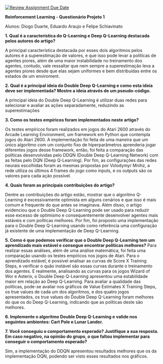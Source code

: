 [![Review Assignment Due Date](https://classroom.github.com/assets/deadline-readme-button-24ddc0f5d75046c5622901739e7c5dd533143b0c8e959d652212380cedb1ea36.svg)](https://classroom.github.com/a/SnaQZIS-)



**Reinforcement Learning - Questionário Projeto 1**


Alunos: Diogo Duarte, Eduardo Araujo e Felipe Schiavinato


  **1. Qual é a característica do Q-Learning e Deep Q-Learning destacada pelos autores do artigo?**

  A principal característica destacada por esses dois algoritmos pelos autores é a superestimação de valores, e que isso pode levar a políticas de agentes piores, além de uma maior instabilidade no treinamento dos agentes, contudo, vale ressaltar que nem sempre a superestimação leva a agentes piores desde que elas sejam uniformes e bem distribuídas entre os estados de um enviroment. 


  **2. Qual é a principal ideia do Double Deep Q-Learning e como esta ideia deve ser implementada? Mostre a ideia através de um pseudo-código.**
  
  A principal ideia do Double Deep Q-Learning é utilizar duas redes para selecionar e avaliar as ações separadamente, reduzindo as superestimações


  **3. Como os testes empíricos foram implementados neste artigo?**
  
  
  Os testes empíricos foram realizados em jogos do Atari 2600 através do Arcade Learning Environment, um framework em Python que contempla jogos do Atari 2600. A implementação foi feita de uma maneira que um único algoritmo com um conjunto fixo de hiperparâmetros aprenderia jogar diferentes jogos desse framework, então, foi feita a comparação das políticas desenvolvidas pelo DDQN (Double Deep Q-Learning Network) com as feitas pelo DQN (Deep Q-Learning).
Por fim, as configurações das redes neurais escolhidas foram as mesmas propostas por Volodymyr Mnihz, a rede utiliza os últimos 4 frames do jogo como inputs, e os  outputs são os valores para cada ação possível.


  **4. Quais foram as principais contribuições do artigo?**
  
Dentre as contribuições do artigo estão, mostrar que o algoritmo Q-Learning é excessivamente optimista em alguns cenários e que isso é mais comum e frequente do que antes se imaginava. Além disso, o artigo evidenciou que o Double Deep Q-Learning pode ser usado para reduzir esse excesso de optimismo e consequentemente desenvolver agentes mais estáveis e com políticas melhores. Por fim, foi proposto uma implementação para o Double Deep Q-Learning usando como referência uma configuração já existente de uma implementação de Deep Q-Learning.

  **5. Como é que podemos verificar que o Double Deep Q-Learning tem um aprendizado mais estável e consegue encontrar políticas melhores?**
	Para realizar essas análises, além de uma análise matemática, foi feita uma comparação usando os testes empíricos nos jogos de Atari. Para o aprendizado estável, é possível analisar as curvas de Score X Training Steps, e verificar o quão instável são essas curvas durante o treinamento dos agentes. E realmente, analisando as curvas para os jogos Wizard of Wor e Asterix, o Double Deep Q-Learning apresentou uma estabilidade maior em relação ao Deep Q-Learning. Para avaliar a qualidade das políticas, pode-se avaliar nos gráficos de Value Estimates X Training Steps, os true values de cada um dos algoritmos, e dos quatro jogos apresentados, os true values do Double Deep Q-Learning foram melhores do que os do Deep Q-Learning, indicando que as políticas deste são melhores.

**6. Implemente o algoritmo Double Deep Q-Learning e valide nos seguintes ambientes: Cart Pole e Lunar Lander.**

**7. Você conseguiu o comportamento esperado? Justifique a sua resposta. Em caso negativo, na opinião do grupo, o que faltou implementar para conseguir o comportamento esperado?**

Sim, a implementação do DDQN apresentou resultados melhores que os da implementação DQN, podendo ser visto esses resultados nos gráficos.
